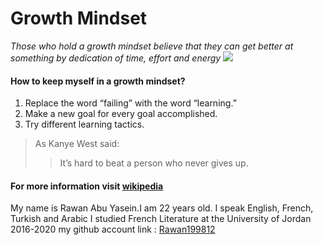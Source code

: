 
# Growth Mindset
*Those who hold a growth mindset believe that they can get better at something by dedication of time, effort and energy*
![](https://miro.medium.com/max/500/1*aFtggN7wbeBIKCN5i3kTdw.png)
#### How to keep myself in a growth mindset?
1. Replace the word “failing” with the word “learning.”
2. Make a new goal for every goal accomplished.
3. Try different learning tactics.
> As Kanye West said:
>>It’s hard to beat a person who never gives up.

#### For more information visit [wikipedia](https://en.wikipedia.org/wiki/Mindset)

My name is Rawan Abu Yasein.I am 22 years old.
I speak English, French, Turkish and Arabic
I studied French Literature at the University of Jordan 2016-2020
my github account link : [Rawan199812](http://github.com/Rawan199812)